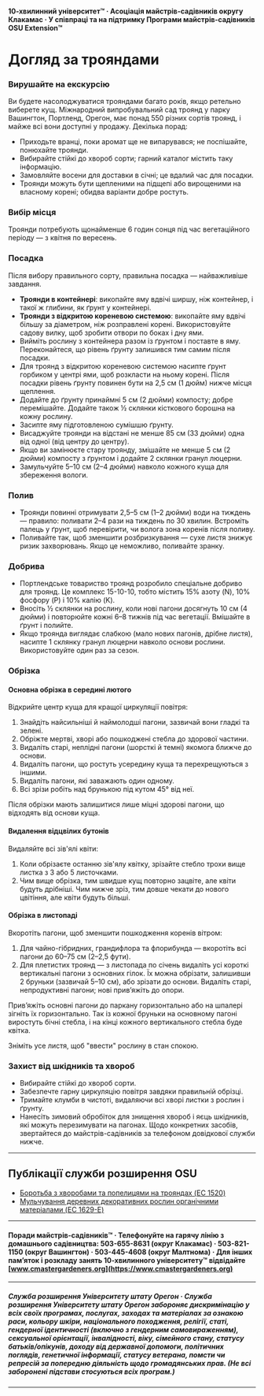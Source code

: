 #### 10-хвилинний університет™ · Асоціація майстрів-садівників округу Клакамас · У співпраці та на підтримку Програми майстрів-садівників OSU Extension™

# Догляд за трояндами

### Вирушайте на екскурсію

Ви будете насолоджуватися трояндами багато років, якщо ретельно виберете кущ. Міжнародний випробувальний сад троянд у парку Вашингтон, Портленд, Орегон, має понад 550 різних сортів троянд, і майже всі вони доступні у продажу. Декілька порад:

- Приходьте вранці, поки аромат ще не випарувався; не поспішайте, понюхайте троянди.
- Вибирайте стійкі до хвороб сорти; гарний каталог містить таку інформацію.
- Замовляйте восени для доставки в січні; це вдалий час для посадки.
- Троянди можуть бути щепленими на підщепі або вирощеними на власному корені; обидва варіанти добре ростуть.

### Вибір місця

Троянди потребують щонайменше 6 годин сонця під час вегетаційного періоду — з квітня по вересень.

### Посадка

Після вибору правильного сорту, правильна посадка — найважливіше завдання.

- **Троянди в контейнері**: викопайте яму вдвічі ширшу, ніж контейнер, і такої ж глибини, як ґрунт у контейнері.
- **Троянди з відкритою кореневою системою**: викопайте яму вдвічі більшу за діаметром, ніж розправлені корені. Використовуйте садову вилку, щоб зробити отвори по боках і дну ями.
- Вийміть рослину з контейнера разом із ґрунтом і поставте в яму. Переконайтеся, що рівень ґрунту залишився тим самим після посадки.
- Для троянд з відкритою кореневою системою насипте ґрунт горбиком у центрі ями, щоб розкласти на ньому корені. Після посадки рівень ґрунту повинен бути на 2,5 см (1 дюйм) нижче місця щеплення.
- Додайте до ґрунту принаймні 5 см (2 дюйми) компосту; добре перемішайте. Додайте також ½ склянки кісткового борошна на кожну рослину.
- Засипте яму підготовленою сумішшю ґрунту.
- Висаджуйте троянди на відстані не менше 85 см (33 дюйми) одна від одної (від центру до центру).
- Якщо ви замінюєте стару троянду, змішайте не менше 5 см (2 дюйми) компосту з ґрунтом і додайте 2 склянки гранул люцерни.
- Замульчуйте 5–10 см (2–4 дюйми) навколо кожного куща для збереження вологи.

### Полив

- Троянди повинні отримувати 2,5–5 см (1–2 дюйми) води на тиждень — правило: поливати 2–4 рази на тиждень по 30 хвилин. Встроміть палець у ґрунт, щоб перевірити, чи волога зона коренів після поливу.
- Поливайте так, щоб зменшити розбризкування — сухе листя знижує ризик захворювань. Якщо це неможливо, поливайте зранку.

### Добрива

- Портлендське товариство троянд розробило спеціальне добриво для троянд. Це комплекс 15-10-10, тобто містить 15% азоту (N), 10% фосфору (P) і 10% калію (K).
- Вносіть ½ склянки на рослину, коли нові пагони досягнуть 10 см (4 дюйми) і повторюйте кожні 6–8 тижнів під час вегетації. Вмішайте в ґрунт і полийте.
- Якщо троянда виглядає слабкою (мало нових пагонів, дрібне листя), насипте 1 склянку гранул люцерни навколо основи рослини. Використовуйте один раз за сезон.

### Обрізка

#### Основна обрізка в середині лютого

Відкрийте центр куща для кращої циркуляції повітря:

1. Знайдіть найсильніші й наймолодші пагони, зазвичай вони гладкі та зелені.
2. Обріжте мертві, хворі або пошкоджені стебла до здорової частини.
3. Видаліть старі, неплідні пагони (шорсткі й темні) якомога ближче до основи.
4. Видаліть пагони, що ростуть усередину куща та перехрещуються з іншими.
5. Видаліть пагони, які заважають один одному.
6. Всі зрізи робіть над брунькою під кутом 45° від неї.

Після обрізки мають залишитися лише міцні здорові пагони, що відходять від основи куща.

#### Видалення відцвілих бутонів

Видаляйте всі зів'ялі квіти:

1. Коли обрізаєте останню зів'ялу квітку, зрізайте стебло трохи вище листка з 3 або 5 листочками.
2. Чим вище обрізка, тим швидше кущ повторно зацвіте, але квіти будуть дрібніші. Чим нижче зріз, тим довше чекати до нового цвітіння, але квіти будуть більші.

#### Обрізка в листопаді

Вкоротіть пагони, щоб зменшити пошкодження коренів вітром:

1. Для чайно-гібридних, грандифлора та флорибунда — вкоротіть всі пагони до 60–75 см (2–2,5 фути).
2. Для плетистих троянд — з листопада по січень видаліть усі короткі вертикальні пагони з основних гілок. Їх можна обрізати, залишивши 2 бруньки (зазвичай 5–10 см), або зрізати до основи. Видаліть старі, непродуктивні пагони; нові прив’яжіть до опори.

Прив’яжіть основні пагони до паркану горизонтально або на шпалері зігніть їх горизонтально. Так із кожної бруньки на основному пагоні виростуть бічні стебла, і на кінці кожного вертикального стебла буде квітка.

Зніміть усе листя, щоб "ввести" рослину в стан спокою.

### Захист від шкідників та хвороб

- Вибирайте стійкі до хвороб сорти.
- Забезпечте гарну циркуляцію повітря завдяки правильній обрізці.
- Тримайте клумби в чистоті, видаляючи всі хворі листки з рослин і ґрунту.
- Нанесіть зимовий обробіток для знищення хвороб і яєць шкідників, які можуть перезимувати на пагонах. Щодо конкретних засобів, звертайтеся до майстрів-садівників за телефоном довідкової служби нижче.

---

## Публікації служби розширення OSU

- [Боротьба з хворобами та попелицями на трояндах (EC 1520)](https://catalog.extension.oregonstate.edu/ec1520)
- [Мульчування деревних декоративних рослин органічними матеріалами (EC 1629-E)](https://catalog.extension.oregonstate.edu/ec1629-e)

---

#### Поради майстрів-садівників™ · Телефонуйте на гарячу лінію з домашнього садівництва: 503-655-8631 (округ Клакамас) · 503-821-1150 (округ Вашингтон) · 503-445-4608 (округ Малтнома) · Для інших пам’яток і розкладу занять 10-хвилинного університету™ відвідайте [www.cmastergardeners.org](https://www.cmastergardeners.org)

---

##### Служба розширення Університету штату Орегон · Служба розширення Університету штату Орегон забороняє дискримінацію у всіх своїх програмах, послугах, заходах та матеріалах за ознакою раси, кольору шкіри, національного походження, релігії, статі, гендерної ідентичності (включно з гендерним самовираженням), сексуальної орієнтації, інвалідності, віку, сімейного стану, статусу батьків/опікунів, доходу від державної допомоги, політичних поглядів, генетичної інформації, статусу ветерана, помсти чи репресій за попередню діяльність щодо громадянських прав. (Не всі заборонені підстави стосуються всіх програм.)
---